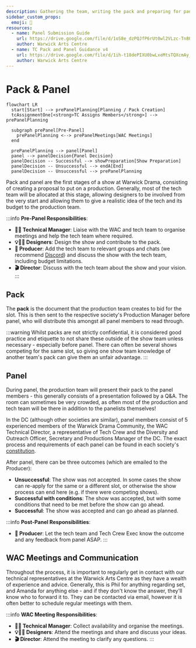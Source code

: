 ```yaml
---
description: Gathering the team, writing the pack and preparing for panel.
sidebar_custom_props:
  emoji: 📃
resources:
  - name: Panel Submission Guide
    url: https://drive.google.com/file/d/1oS8e_dzPQJfP6rUt0wl2VLzc-Tn8Qo9h/view?usp=sharing
    author: Warwick Arts Centre
  - name: TC Pack and Panel Guidance v4
    url: https://drive.google.com/file/d/1ih-t18dePIXU0bwLxeMtsTQXcmAy_QRH/view?usp=sharing
    author: Warwick Arts Centre
---
```

# Pack & Panel

```mermaid
flowchart LR
  start[Start] --> prePanelPlanning[Planning / Pack Creation]
  tcAssignmentOne[<strong>TC Assigns Members</strong>] --> prePanelPlanning

  subgraph prePanel[Pre-Panel]
    prePanelPlanning <--> prePanelMeetings[WAC Meetings]
  end

  prePanelPlanning --> panel[Panel]
  panel --> panelDecision{Panel Decision}
  panelDecision -- Successful --> showPreparation[Show Preparation]
  panelDecision -- Unsuccessful --> endA[End]
  panelDecision -- Unsuccessful --> prePanelPlanning
```

Pack and panel are the first stages of a show at Warwick Drama, consisting of creating a proposal to put on a
production. Generally, most of the tech team will be allocated at this stage, allowing designers to be involved from
the very start and allowing them to give a realistic idea of the tech and its budget to the production team.

:::info
**Pre-Panel Responsibilities**:
* **🧑‍💼 Technical Manager**: Liaise with the WAC and tech team to organise meetings and help the tech team where
  required.
* **💡🎤🎨 Designers**: Design the show and contribute to the pack.
* **📃 Producer**: Add the tech team to relevant groups and chats (we recommend [Discord](https://discord.com/)) and
  discuss the show with the tech team, including budget limitations.
* **🎬 Director**: Discuss with the tech team about the show and your vision.
:::

## Pack
The **pack** is the document that the production team creates to bid for the slot. This is then sent to the respective
society's Production Manager before panel, who will distribute this amongst all panel members to read through.

:::warning
Whilst packs are not strictly confidential, it is considered good practice and etiquette to not share these outside of
the show team unless necessary - especially before panel. There can often be several shows competing for the same slot,
so giving one show team knowledge of another team's pack can give them an unfair advantage.
:::

## Panel
During panel, the production team will present their pack to the panel members - this generally consists of a
presentation followed by a Q&A. The room can sometimes be very crowded, as often most of the production and tech team
will be there in addition to the panelists themselves!

In the DC (although other societies are similar), panel members consist of 5 experienced members of the Warwick Drama
Community, the WAC Technical Director, a representative of Tech Crew and the Diversity and Outreach Officer, Secretary
and Productions Manager of the DC. The exact process and requirements of each panel can be found in each society's
[constitution](https://www.warwicksu.com/resources/dramacollective/Drama-Collective-Constitution-updated-2023/).

After panel, there can be three outcomes (which are emailed to the Producer):
* **Unsuccessful**: The show was not accepted. In some cases the show can re-apply for the same or a different slot, 
  or otherwise the show process can end here (e.g. if there were competing shows).
* **Successful with conditions**: The show was accepted, but with some conditions that need to be met before the show 
  can go ahead.
* **Successful**: The show was accepted and can go ahead as planned.

:::info
**Post-Panel Responsibilities**:
* **📃 Producer**: Let the tech team and Tech Crew Exec know the outcome and any feedback from panel ASAP.
:::

## WAC Meetings and Communication
Throughout the process, it is important to regularly get in contact with our technical representatives at the
Warwick Arts Centre as they have a wealth of experience and advice. Generally, this is Phil for anything regarding set,
and Amanda for anything else - and if they don't know the answer, they'll know who to forward it to. They can be
contacted via email, however it is often better to schedule regular meetings with them.

:::info
**WAC Meeting Responsibilities**:
* **🧑‍💼 Technical Manager**: Collect availability and organise the meetings.
* **💡🎤🎨 Designers**: Attend the meetings and share and discuss your ideas.
* **🎬 Director**: Attend the meeting to clarify any questions.
:::